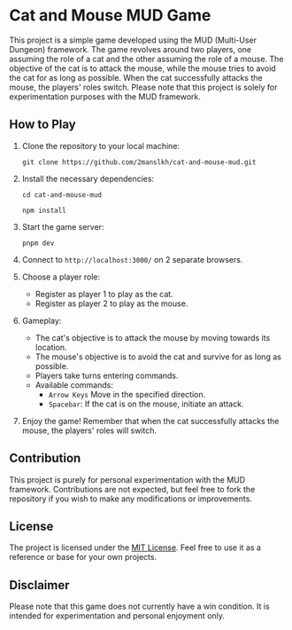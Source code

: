 # Cat and Mouse MUD Game

This project is a simple game developed using the MUD (Multi-User Dungeon) framework. The game revolves around two players, one assuming the role of a cat and the other assuming the role of a mouse. The objective of the cat is to attack the mouse, while the mouse tries to avoid the cat for as long as possible. When the cat successfully attacks the mouse, the players' roles switch. Please note that this project is solely for experimentation purposes with the MUD framework.

## How to Play

1. Clone the repository to your local machine:

    `git clone https://github.com/2manslkh/cat-and-mouse-mud.git`

2. Install the necessary dependencies:

    `cd cat-and-mouse-mud`

    `npm install`

3. Start the game server:

    `pnpm dev`


4. Connect to `http://localhost:3000/` on 2 separate browsers.

5. Choose a player role:
   - Register as player 1 to play as the cat.
   - Register as player 2 to play as the mouse.

6. Gameplay:
   - The cat's objective is to attack the mouse by moving towards its location.
   - The mouse's objective is to avoid the cat and survive for as long as possible.
   - Players take turns entering commands.
   - Available commands:
     - `Arrow Keys` Move in the specified direction.
     - `Spacebar`: If the cat is on the mouse, initiate an attack.

7. Enjoy the game! Remember that when the cat successfully attacks the mouse, the players' roles will switch.

## Contribution

This project is purely for personal experimentation with the MUD framework. Contributions are not expected, but feel free to fork the repository if you wish to make any modifications or improvements.

## License

The project is licensed under the [MIT License](LICENSE). Feel free to use it as a reference or base for your own projects.

## Disclaimer

Please note that this game does not currently have a win condition. It is intended for experimentation and personal enjoyment only.
